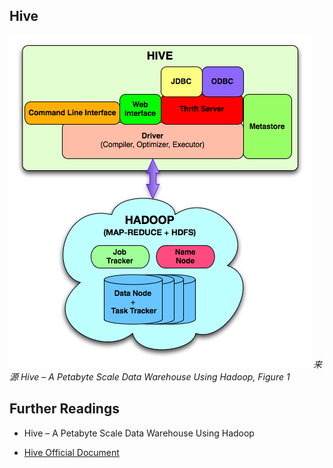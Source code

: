 Hive
---

![Hive System Architecture](../images/hive_system_architecture.png)
*来源 Hive – A Petabyte Scale Data Warehouse Using Hadoop, Figure 1*



## Further Readings

* Hive – A Petabyte Scale Data Warehouse Using Hadoop

* [Hive Official Document](https://hive.apache.org/)
